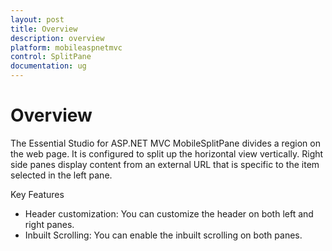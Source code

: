 ```yaml
---
layout: post
title: Overview
description: overview
platform: mobileaspnetmvc
control: SplitPane
documentation: ug
---
```


# Overview

The Essential Studio for ASP.NET MVC MobileSplitPane divides a region on the web page.  It is configured to split up the horizontal view vertically. Right side panes display content from an external URL that is specific to the item selected in the left pane. 

Key Features

* Header customization: You can customize the header on both left and right panes.
* Inbuilt Scrolling: You can enable the inbuilt scrolling on both panes.



